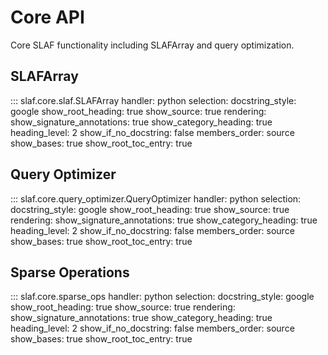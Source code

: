 # Core API

Core SLAF functionality including SLAFArray and query optimization.

## SLAFArray

::: slaf.core.slaf.SLAFArray
handler: python
selection:
docstring_style: google
show_root_heading: true
show_source: true
rendering:
show_signature_annotations: true
show_category_heading: true
heading_level: 2
show_if_no_docstring: false
members_order: source
show_bases: true
show_root_toc_entry: true

## Query Optimizer

::: slaf.core.query_optimizer.QueryOptimizer
handler: python
selection:
docstring_style: google
show_root_heading: true
show_source: true
rendering:
show_signature_annotations: true
show_category_heading: true
heading_level: 2
show_if_no_docstring: false
members_order: source
show_bases: true
show_root_toc_entry: true

## Sparse Operations

::: slaf.core.sparse_ops
handler: python
selection:
docstring_style: google
show_root_heading: true
show_source: true
rendering:
show_signature_annotations: true
show_category_heading: true
heading_level: 2
show_if_no_docstring: false
members_order: source
show_bases: true
show_root_toc_entry: true
